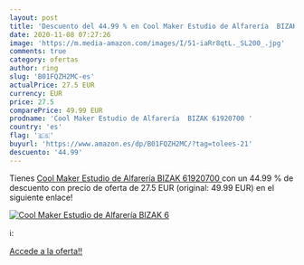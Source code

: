 ```yaml
---
layout: post
title: 'Descuento del 44.99 % en Cool Maker Estudio de Alfarería  BIZAK 6'
date: 2020-11-08 07:27:26
image: 'https://m.media-amazon.com/images/I/51-iaRr8qtL._SL200_.jpg'
comments: true
category: ofertas
author: ring
slug: 'B01FQZH2MC-es'
actualPrice: 27.5 EUR
currency: EUR
price: 27.5
comparePrice: 49.99 EUR
prodname: 'Cool Maker Estudio de Alfarería  BIZAK 61920700 '
country: 'es'
flag: '🇪🇸'
buyurl: 'https://www.amazon.es/dp/B01FQZH2MC/?tag=tolees-21'
descuento: '44.99'
---
```


Tienes [Cool Maker Estudio de Alfarería  BIZAK 61920700 ](https://www.amazon.es/dp/B01FQZH2MC/?tag=tolees-21) con un 44.99 % de descuento con precio de oferta de 27.5 EUR (original: 49.99 EUR) en el siguiente enlace!

[![Cool Maker Estudio de Alfarería  BIZAK 6](https://m.media-amazon.com/images/I/51-iaRr8qtL._SL200_.jpg)](https://www.amazon.es/dp/B01FQZH2MC/?tag=tolees-21)

ℹ️:


[Accede a la oferta!!](https://www.amazon.es/dp/B01FQZH2MC/?tag=tolees-21)
